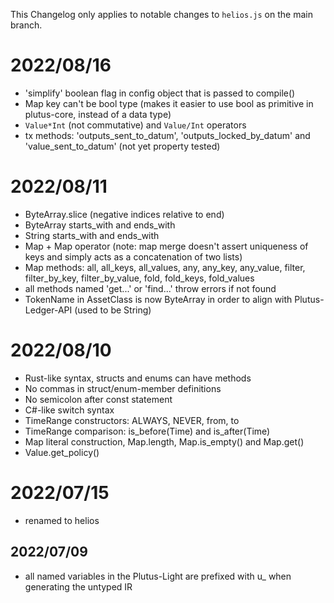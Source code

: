 This Changelog only applies to notable changes to `helios.js` on the main branch.

# 2022/08/16
* 'simplify' boolean flag in config object that is passed to compile()
* Map key can't be bool type (makes it easier to use bool as primitive in plutus-core, instead of a data type)
* `Value*Int` (not commutative) and `Value/Int` operators
* tx methods: 'outputs_sent_to_datum', 'outputs_locked_by_datum' and 'value_sent_to_datum' (not yet property tested)

# 2022/08/11
* ByteArray.slice (negative indices relative to end)
* ByteArray starts_with and ends_with
* String starts_with and ends_with
* Map + Map operator (note: map merge doesn't assert uniqueness of keys and simply acts as a concatenation of two lists)
* Map methods: all, all_keys, all_values, any, any_key, any_value, filter, filter_by_key, filter_by_value, fold, fold_keys, fold_values
* all methods named 'get...' or 'find...' throw errors if not found
* TokenName in AssetClass is now ByteArray in order to align with Plutus-Ledger-API (used to be String)

# 2022/08/10
* Rust-like syntax, structs and enums can have methods
* No commas in struct/enum-member definitions
* No semicolon after const statement
* C#-like switch syntax
* TimeRange constructors: ALWAYS, NEVER, from, to
* TimeRange comparison: is_before(Time) and is_after(Time)
* Map literal construction, Map.length, Map.is_empty() and Map.get()
* Value.get_policy()

# 2022/07/15
* renamed to helios

## 2022/07/09
* all named variables in the Plutus-Light are prefixed with u_ when generating the untyped IR
